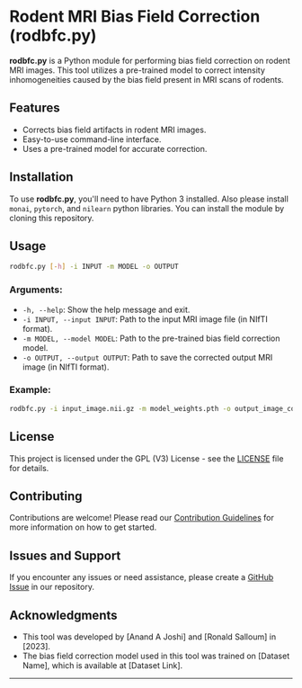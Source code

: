 # Rodent MRI Bias Field Correction (rodbfc.py)

**rodbfc.py** is a Python module for performing bias field correction on rodent MRI images. This tool utilizes a pre-trained model to correct intensity inhomogeneities caused by the bias field present in MRI scans of rodents.

## Features
- Corrects bias field artifacts in rodent MRI images.
- Easy-to-use command-line interface.
- Uses a pre-trained model for accurate correction.

## Installation
To use **rodbfc.py**, you'll need to have Python 3 installed. Also please install `monai`, `pytorch`, and `nilearn` python libraries. 
You can install the module by cloning this repository.


## Usage
```bash
rodbfc.py [-h] -i INPUT -m MODEL -o OUTPUT
```

### Arguments:
- `-h, --help`: Show the help message and exit.
- `-i INPUT, --input INPUT`: Path to the input MRI image file (in NIfTI format).
- `-m MODEL, --model MODEL`: Path to the pre-trained bias field correction model.
- `-o OUTPUT, --output OUTPUT`: Path to save the corrected output MRI image (in NIfTI format).

### Example:
```bash
rodbfc.py -i input_image.nii.gz -m model_weights.pth -o output_image_corrected.nii.gz
```

## License
This project is licensed under the GPL (V3) License - see the [LICENSE](LICENSE) file for details.

## Contributing
Contributions are welcome! Please read our [Contribution Guidelines](CONTRIBUTING.md) for more information on how to get started.

## Issues and Support
If you encounter any issues or need assistance, please create a [GitHub Issue](https://github.com/your-username/rodbfc/issues) in our repository.

## Acknowledgments
- This tool was developed by [Anand A Joshi] and [Ronald Salloum] in [2023].
- The bias field correction model used in this tool was trained on [Dataset Name], which is available at [Dataset Link].

---

